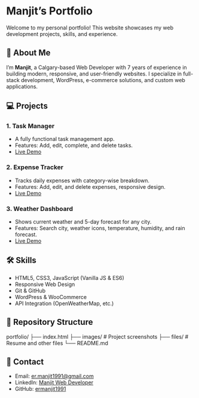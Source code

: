 # Manjit’s Portfolio

Welcome to my personal portfolio! This website showcases my web development projects, skills, and experience.

## 🚀 About Me
I’m **Manjit**, a Calgary-based Web Developer with 7 years of experience in building modern, responsive, and user-friendly websites. I specialize in full-stack development, WordPress, e-commerce solutions, and custom web applications.

## 💻 Projects

### 1. Task Manager
- A fully functional task management app.
- Features: Add, edit, complete, and delete tasks.
- [Live Demo](https://ermanjit1991.github.io/TaskManager/)

### 2. Expense Tracker
- Tracks daily expenses with category-wise breakdown.
- Features: Add, edit, and delete expenses, responsive design.
- [Live Demo](https://ermanjit1991.github.io/ExpenseTracker/)

### 3. Weather Dashboard
- Shows current weather and 5-day forecast for any city.
- Features: Search city, weather icons, temperature, humidity, and rain forecast.
- [Live Demo](https://ermanjit1991.github.io/WeatherDashboard/)

## 🛠 Skills
- HTML5, CSS3, JavaScript (Vanilla JS & ES6)
- Responsive Web Design
- Git & GitHub
- WordPress & WooCommerce
- API Integration (OpenWeatherMap, etc.)

## 📂 Repository Structure
portfolio/
├── index.html
├── images/ # Project screenshots
├── files/ # Resume and other files
└── README.md

## 📧 Contact
- Email: er.manjit1991@gmail.com  
- LinkedIn: [Manjit Web Developer](https://linkedin.com/in/manjit-30389778)  
- GitHub: [ermanjit1991](https://github.com/ermanjit1991)
